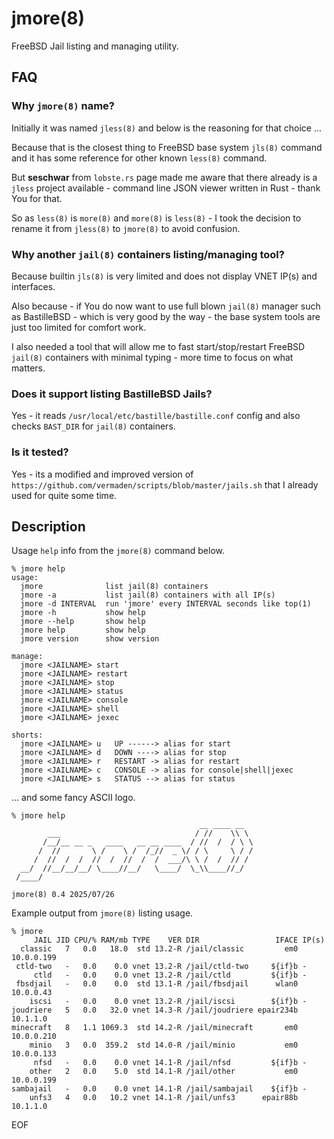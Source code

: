 # jmore(8)
FreeBSD Jail listing and managing utility.

## FAQ

### Why `jmore(8)` name?
Initially it was named `jless(8)` and below is the reasoning for that choice ...

Because that is the closest thing to FreeBSD base system `jls(8)` command and it has some reference for other known `less(8)` command.

But **seschwar** from `lobste.rs` page made me aware that there already is a `jless` project available - command line JSON viewer written in Rust - thank You for that.

So as `less(8)` is `more(8)` and `more(8)` is `less(8)` - I took the decision to rename it from `jless(8)` to `jmore(8)` to avoid confusion.


### Why another `jail(8)` containers listing/managing tool?
Because builtin `jls(8)` is very limited and does not display VNET IP(s) and interfaces.

Also because - if You do now want to use full blown `jail(8)` manager such as BastilleBSD - which is very good by the way - the base system tools are just too limited for comfort work.

I also needed a tool that will allow me to fast start/stop/restart FreeBSD `jail(8)` containers with minimal typing - more time to focus on what matters.

### Does it support listing BastilleBSD Jails?

Yes - it reads `/usr/local/etc/bastille/bastille.conf` config and also checks `BAST_DIR` for `jail(8)` containers.

### Is it tested?

Yes - its a modified and improved version of `https://github.com/vermaden/scripts/blob/master/jails.sh` that I already used for quite some time.


## Description

Usage `help` info from the `jmore(8)` command below.

```
% jmore help
usage:
  jmore              list jail(8) containers
  jmore -a           list jail(8) containers with all IP(s)
  jmore -d INTERVAL  run 'jmore' every INTERVAL seconds like top(1)
  jmore -h           show help
  jmore --help       show help
  jmore help         show help
  jmore version      show version

manage:
  jmore <JAILNAME> start
  jmore <JAILNAME> restart
  jmore <JAILNAME> stop
  jmore <JAILNAME> status
  jmore <JAILNAME> console
  jmore <JAILNAME> shell
  jmore <JAILNAME> jexec

shorts:
  jmore <JAILNAME> u   UP ------> alias for start
  jmore <JAILNAME> d   DOWN ----> alias for stop
  jmore <JAILNAME> r   RESTART -> alias for restart
  jmore <JAILNAME> c   CONSOLE -> alias for console|shell|jexec
  jmore <JAILNAME> s   STATUS --> alias for status
```

... and some fancy ASCII logo.

```
% jmore help
                                          __ ____ __
        ___                              / //    \\ \
       /__/__ __ _   ____   __ __ ____  / //  /  / \ \
      /  //       \ /    \ /  /_//  _ \/ / \     \ / /
     /  //  /  /  //  /  //  /  /  ___/\ \ /  /  // /
  __/  //__/__/__/ \____//__/   \____/  \_\\____//_/
 /____/

jmore(8) 0.4 2025/07/26

```

Example output from `jmore(8)` listing usage.

```
% jmore
     JAIL JID CPU/% RAM/mb TYPE    VER DIR                 IFACE IP(s)
  classic   7   0.0   18.0  std 13.2-R /jail/classic         em0 10.0.0.199
 ctld-two   -   0.0    0.0 vnet 13.2-R /jail/ctld-two     ${if}b -
     ctld   -   0.0    0.0 vnet 13.2-R /jail/ctld         ${if}b -
 fbsdjail   -   0.0    0.0  std 13.1-R /jail/fbsdjail      wlan0 10.0.0.43
    iscsi   -   0.0    0.0 vnet 13.2-R /jail/iscsi        ${if}b -
joudriere   5   0.0   32.0 vnet 14.3-R /jail/joudriere epair234b 10.1.1.0
minecraft   8   1.1 1069.3  std 14.2-R /jail/minecraft       em0 10.0.0.210
    minio   3   0.0  359.2  std 14.0-R /jail/minio           em0 10.0.0.133
     nfsd   -   0.0    0.0 vnet 14.1-R /jail/nfsd         ${if}b -
    other   2   0.0    5.0  std 14.1-R /jail/other           em0 10.0.0.199
sambajail   -   0.0    0.0 vnet 14.1-R /jail/sambajail    ${if}b -
    unfs3   4   0.0   10.2 vnet 14.1-R /jail/unfs3      epair88b 10.1.1.0
```

EOF
